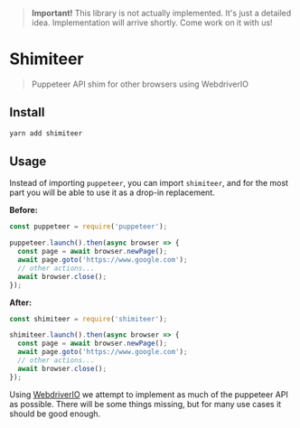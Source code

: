 > **Important!** This library is not actually implemented. It's just a detailed
> idea. Implementation will arrive shortly. Come work on it with us!

# Shimiteer

> Puppeteer API shim for other browsers using WebdriverIO

## Install

```sh
yarn add shimiteer
```

## Usage

Instead of importing `puppeteer`, you can import `shimiteer`, and for the most
part you will be able to use it as a drop-in replacement.

**Before:**

```js
const puppeteer = require('puppeteer');

puppeteer.launch().then(async browser => {
  const page = await browser.newPage();
  await page.goto('https://www.google.com');
  // other actions...
  await browser.close();
});
```

**After:**

```js
const shimiteer = require('shimiteer');

shimiteer.launch().then(async browser => {
  const page = await browser.newPage();
  await page.goto('https://www.google.com');
  // other actions...
  await browser.close();
});
```

Using [WebdriverIO](http://webdriver.io/) we attempt to implement as much of
the puppeteer API as possible. There will be some things missing, but for many
use cases it should be good enough.
